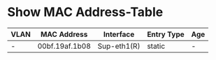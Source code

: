 
# Show MAC Address-Table
| VLAN | MAC Address | Interface | Entry Type | Age |
| ---- | ----------- | --------- | ---------- | --- |
| - | 00bf.19af.1b08 | Sup-eth1(R) | static | - |